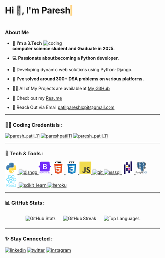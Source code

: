 <h1 align="center" style="position: relative; display: inline-block; overflow: hidden; white-space: nowrap; border-right: 3px solid orange; animation: typing 4s steps(30, end), blink-caret .75s step-end infinite;">
  Hi 👋, I'm Paresh
</h1>
<h3 align="left">About Me</h3>
<img align="right" alt="coding" width="380" src="https://cdn.openart.ai/published/yFa3D8dZlShILMLMygbl/lBW7W9WR_-HQZ_raw.jpg">

- 🔭 **I’m a B.Tech computer science student and Graduate in 2025.**
- 💻 **Passionate about becoming a Python developer.**
- 🌱 Developing dynamic web solutions using Python-Django.

- 👯 **I’ve solved around 300+ DSA problems on various platforms.**
- 👨‍💻 All of My Projects are available at [My GitHub](https://github.com/Paresh-Patil-11?tab=repositories)
- 📄 Check out my [Resume](https://drive.google.com/file/d/1QxD0LiPI4mvhgi23vnoGacrdPwq_Rzfg/view)
- 📩 Reach Out via Email patilpareshrcpit@gmail.com
<hr>

<h3 align="left">👨‍💻 Coding Credentials :</h3>
<p align="left">
<a href="https://www.leetcode.com/paresh_patil_11" target="blank"><img align="center" src="https://raw.githubusercontent.com/rahuldkjain/github-profile-readme-generator/master/src/images/icons/Social/leet-code.svg" alt="paresh_patil_11" height="30" width="40" /></a>
<a href="https://auth.geeksforgeeks.org/user/pareshpatil11" target="blank"><img align="center" src="https://raw.githubusercontent.com/rahuldkjain/github-profile-readme-generator/master/src/images/icons/Social/geeks-for-geeks.svg" alt="pareshpatil11" height="30" width="40" /></a>
<a href="https://www.hackerrank.com/paresh_patil_11" target="blank"><img align="center" src="https://raw.githubusercontent.com/rahuldkjain/github-profile-readme-generator/master/src/images/icons/Social/hackerrank.svg" alt="paresh_patil_11" height="30" width="40" /></a>
</p>

<hr>

<h3 align="left">🧩 Tech & Tools :</h3>
<p align="left">
<a href="https://www.python.org" target="_blank" rel="noreferrer"> <img src="https://raw.githubusercontent.com/devicons/devicon/master/icons/python/python-original.svg" alt="python" width="40" height="40"/> </a>
<a href="https://www.djangoproject.com/" target="_blank" rel="noreferrer"> <img src="https://cdn.worldvectorlogo.com/logos/django.svg" alt="django" width="40" height="40"/> </a>
<a href="https://getbootstrap.com" target="_blank" rel="noreferrer"> <img src="https://raw.githubusercontent.com/devicons/devicon/master/icons/bootstrap/bootstrap-plain-wordmark.svg" alt="bootstrap" width="40" height="40"/> </a>
<a href="https://www.w3.org/html/" target="_blank" rel="noreferrer"> <img src="https://raw.githubusercontent.com/devicons/devicon/master/icons/html5/html5-original-wordmark.svg" alt="html5" width="40" height="40"/> </a>
<a href="https://www.w3schools.com/css/" target="_blank" rel="noreferrer"> <img src="https://raw.githubusercontent.com/devicons/devicon/master/icons/css3/css3-original-wordmark.svg" alt="css3" width="40" height="40"/> </a>
<a href="https://developer.mozilla.org/en-US/docs/Web/JavaScript" target="_blank" rel="noreferrer"> <img src="https://raw.githubusercontent.com/devicons/devicon/master/icons/javascript/javascript-original.svg" alt="javascript" width="40" height="40"/> </a>
<a href="https://git-scm.com/" target="_blank" rel="noreferrer"> <img src="https://www.vectorlogo.zone/logos/git-scm/git-scm-icon.svg" alt="git" width="40" height="40"/> </a>
<a href="https://www.microsoft.com/en-us/sql-server" target="_blank" rel="noreferrer"> <img src="https://www.svgrepo.com/show/303229/microsoft-sql-server-logo.svg" alt="mssql" width="40" height="40"/> </a>
<a href="https://pandas.pydata.org/" target="_blank" rel="noreferrer"> <img src="https://raw.githubusercontent.com/devicons/devicon/2ae2a900d2f041da66e950e4d48052658d850630/icons/pandas/pandas-original.svg" alt="pandas" width="40" height="40"/> </a>
<a href="https://www.postgresql.org" target="_blank" rel="noreferrer"> <img src="https://raw.githubusercontent.com/devicons/devicon/master/icons/postgresql/postgresql-original-wordmark.svg" alt="postgresql" width="40" height="40"/> </a>
<a href="https://reactjs.org/" target="_blank" rel="noreferrer"> <img src="https://raw.githubusercontent.com/devicons/devicon/master/icons/react/react-original-wordmark.svg" alt="react" width="40" height="40"/> </a>
<a href="https://scikit-learn.org/" target="_blank" rel="noreferrer"> <img src="https://upload.wikimedia.org/wikipedia/commons/0/05/Scikit_learn_logo_small.svg" alt="scikit_learn" width="40" height="40"/> </a>
<a href="https://heroku.com" target="_blank" rel="noreferrer"> <img src="https://www.vectorlogo.zone/logos/heroku/heroku-icon.svg" alt="heroku" width="40" height="40"/> </a>
</p>

<hr>

<h3>📊 GitHub Stats:</h3>
<div align="center">
    <img src="https://github-readme-stats.vercel.app/api?username=paresh-patil-11&show_icons=true&locale=en&theme=radical" alt="GitHub Stats" width="397" height="197" style="margin: 10px;"/>
    <img src="https://github-readme-streak-stats.herokuapp.com/?user=paresh-patil-11&theme=radical" alt="GitHub Streak" width="405" height="203" style="margin: 10px;"/>
    <img src="https://github-readme-stats.vercel.app/api/top-langs?username=paresh-patil-11&show_icons=true&locale=en&layout=compact&theme=radical" alt="Top Languages" width="300" height="150" style="margin: 10px;"/>
</div>

<hr>

<h3 align="left">✨ Stay Connected :</h3>
<p align="left">
<a href="https://linkedin.com/in/pareshpatil11" target="blank"><img align="center" src="https://raw.githubusercontent.com/rahuldkjain/github-profile-readme-generator/master/src/images/icons/Social/linked-in-alt.svg" alt="linkedin" height="30" width="40" /></a>
<a href="https://x.com/pareshpatil_11" target="blank"><img align="center" src="https://raw.githubusercontent.com/rahuldkjain/github-profile-readme-generator/master/src/images/icons/Social/twitter.svg" alt="twitter" height="30" width="40" /></a>
<a href="https://instagram.com/paresh_.11" target="blank"><img align="center" src="https://raw.githubusercontent.com/rahuldkjain/github-profile-readme-generator/master/src/images/icons/Social/instagram.svg" alt="instagram" height="30" width="40" /></a>
</p>
